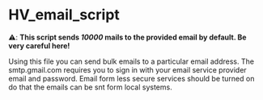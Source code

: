 # HV_email_script
⚠️: **This script sends *10000* mails to the provided email by default. Be very careful here!**

Using this file you can send bulk emails to a particular email address. The smtp.gmail.com requires you to sign in with your email service provider email and password.
Email form less secure services should be turned on do that the emails can be snt form local systems.
